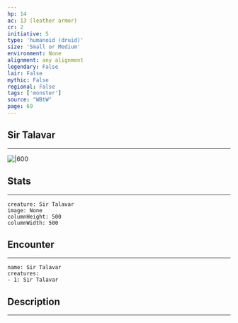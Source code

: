 ```yaml
---
hp: 14
ac: 13 (leather armor)
cr: 2
initiative: 5
type: 'humanoid (druid)'    
size: 'Small or Medium'
environment: None
alignment: any alignment
legendary: False
lair: False
mythic: False
regional: False
tags: ['monster']
source: "WBtW"
page: 69
---
```


## Sir Talavar
---

![|600](D:/Program%20Files/5e.tools/img/bestiary/WBtW/Sir%20Talavar.jpg)

## Stats
---

```statblock
creature: Sir Talavar
image: None
columnHeight: 500
columnWidth: 500
```

## Encounter
---

```encounter-table
name: Sir Talavar
creatures:
- 1: Sir Talavar
```

## Description
---




